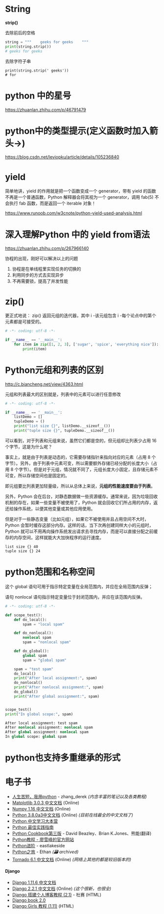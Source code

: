 # String

**strip()**

去除前后的空格

```python
string = """    geeks for geeks    """
print(string.strip())
# geeks for geeks  
```

去除字符子串
```
print(string.strip(' geeks'))
# for
```

# python 中的星号

https://zhuanlan.zhihu.com/p/46791479

# python中的类型提示(定义函数时加入箭头->)

https://blog.csdn.net/leviopku/article/details/105236840

# yield 

简单地讲，yield 的作用就是把一个函数变成一个 generator，带有 yield 的函数不再是一个普通函数，Python 解释器会将其视为一个 generator，调用 fab(5) 不会执行 fab 函数，而是返回一个 iterable 对象！

https://www.runoob.com/w3cnote/python-yield-used-analysis.html

# 深入理解Python 中的 yield from语法

https://zhuanlan.zhihu.com/p/267966140

协程的出现，刚好可以解决以上的问题

1. 协程是在单线程里实现任务的切换的
2. 利用同步的方式去实现异步
3. 不再需要锁，提高了并发性能

# zip()

更正式地说： zip() 返回元组的迭代器，其中 i -该元组包含 i -每个论点中的第个元素都是可接受的。

```python
# -*- coding: utf-8 -*-

if __name__ == '__main__':
    for item in zip([1, 2, 3], ['sugar', 'spice', 'everything nice']):
        print(item)
```

# Python元组和列表的区别

http://c.biancheng.net/view/4363.html

元组和列表最大的区别就是，列表中的元素可以进行任意修改

```python
# -*- coding: utf-8 -*-

if __name__ == '__main__':
    listDemo = []
    tupleDemo = ()
    print("list size {}", listDemo.__sizeof__())
    print("tuple size {}", tupleDemo.__sizeof__())
```

可以看到，对于列表和元组来说，虽然它们都是空的，但元组却比列表少占用 16 个字节，这是为什么呢？

事实上，就是由于列表是动态的，它需要存储指针来指向对应的元素（占用 8 个字节）。另外，由于列表中元素可变，所以需要额外存储已经分配的长度大小（占用 8 个字节）。但是对于元组，情况就不同了，元组长度大小固定，且存储元素不可变，所以存储空间也是固定的。

即元组要比列表更加轻量级，所以从总体上来说，**元组的性能速度要由于列表**。

另外，Python 会在后台，对静态数据做一些资源缓存。通常来说，因为垃圾回收机制的存在，如果一些变量不被使用了，Python 就会回收它们所占用的内存，返还给操作系统，以便其他变量或其他应用使用。

但是对于一些静态变量（比如元组），如果它不被使用并且占用空间不大时，Python 会暂时缓存这部分内存。这样的话，当下次再创建同样大小的元组时，Python 就可以不用再向操作系统发出请求去寻找内存，而是可以直接分配之前缓存的内存空间，这样就能大大加快程序的运行速度。

```
list size {} 40
tuple size {} 24
```

#  python范围和名称空间

这个 global 语句可用于指示特定变量在全局范围内，并应在全局范围内反弹；

语句 nonlocal 语句指示特定变量位于封闭范围内，并应在该范围内反弹。

```python
# -*- coding: utf-8 -*-

def scope_test():
    def do_local():
        spam = "local spam"

    def do_nonlocal():
        nonlocal spam
        spam = "nonlocal spam"

    def do_global():
        global spam
        spam = "global spam"

    spam = "test spam"
    do_local()
    print("After local assignment:", spam)
    do_nonlocal()
    print("After nonlocal assignment:", spam)
    do_global()
    print("After global assignment:", spam)


scope_test()
print("In global scope:", spam)
```

```python
After local assignment: test spam
After nonlocal assignment: nonlocal spam
After global assignment: nonlocal spam
In global scope: global spam
```

# python也支持多重继承的形式



# 电子书

* [人生苦短，我用python](https://www.cnblogs.com/derek1184405959/p/8579428.html) - zhang_derek *(内含丰富的笔记以及各类教程)*
* [Matplotlib 3.0.3 中文文档](http://www.osgeo.cn/matplotlib/) (Online)
* [Numpy 1.16 中文文档](http://www.osgeo.cn/numpy/) (Online)
* [Python 3.8.0a3中文文档](http://www.osgeo.cn/cpython/) (Online) *(目前在线最全的中文文档了)*
* [Python 中文学习大本营](http://www.pythondoc.com)
* [Python 最佳实践指南](https://pythonguidecn.readthedocs.io/zh/latest/)
* [Python Cookbook第三版](http://python3-cookbook.readthedocs.io/zh_CN/latest/) - David Beazley、Brian K.Jones、熊能(翻译)
* [Python教程 - 廖雪峰的官方网站](http://www.liaoxuefeng.com/wiki/0014316089557264a6b348958f449949df42a6d3a2e542c000)
* [Python进阶](https://interpy.eastlakeside.com) - eastlakeside
* [Python之旅](https://web.archive.org/web/20191217091745/http://funhacks.net/explore-python/) - Ethan *(:card_file_box: archived)*
* [Tornado 6.1 中文文档](http://www.osgeo.cn/tornado/) (Online) *(网络上其他的都是较旧版本的)*


#### Django

* [Django 1.11.6 中文文档](https://www.yiyibooks.cn/xx/Django_1.11.6/index.html)
* [Django 2.2.1 中文文档](http://www.osgeo.cn/django/) (Online) *(这个很新，也很全)*
* [Django 搭建个人博客教程 (2.1)](https://www.dusaiphoto.com/article/detail/2) - 杜赛 (HTML)
* [Django book 2.0](http://djangobook.py3k.cn/2.0/)
* [Django Girls 教程 (1.11)](https://tutorial.djangogirls.org/zh/) (HTML)
